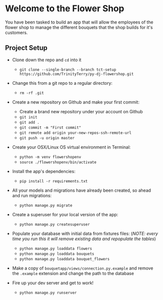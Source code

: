 # Welcome to the Flower Shop

You have been tasked to build an app that will allow the employees of the flower shop to manage the different bouquets that the shop builds for it's customers.

## Project Setup
* Clone down the repo and `cd` into it
    * `git clone --single-branch --branch tct-setup https://github.com/TrinityTerry/py-dj-flowershop.git`

* Change this from a git repo to a regular directory:
  * `rm -rf .git`

* Create a new repository on Github and make your first commit:
  * Create a brand new repository under your account on Github
  * `git init`
  * `git add .`
  * `git commit -m "First commit"`
  * `git remote add origin your-new-repos-ssh-remote-url`
  * `git push -u origin master`

* Create your OSX/Linux OS virtual environment in Terminal:
  * `python -m venv flowershopenv`
  * `source ./flowershopenv/bin/activate`

* Install the app's dependencies:
  * `pip install -r requirements.txt`

* All your models and migrations have already been created, so ahead and run migrations:
  * `python manage.py migrate`

* Create a superuser for your local version of the app:
  * `python manage.py createsuperuser`

* Populate your database with initial data from fixtures files: (_NOTE: every time you run this it will remove existing data and repopulate the tables_)
  * `python manage.py loaddata flowers`
  * `python manage.py loaddata bouquets`
  * `python manage.py loaddata bouquet_flowers`

* Make a copy of `bouquetapp/views/connection.py.example` and remove the `.example` extension and change the path to the database 

* Fire up your dev server and get to work!
  * `python manage.py runserver`